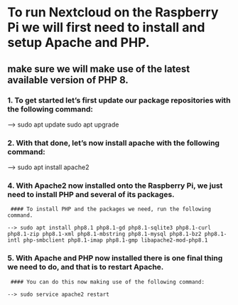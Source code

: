# To run Nextcloud on the Raspberry Pi we will first need to install and setup Apache and PHP.

## make sure we will make use of the latest available version of PHP 8.

### 1. To get started let’s first update our package repositories with the following command:

   --> sudo apt update
       sudo apt upgrade

### 2. With that done, let’s now install apache with the following command:

   --> sudo apt install apache2

### 4. With Apache2 now installed onto the Raspberry Pi, we just need to install PHP and several of its packages.

     #### To install PHP and the packages we need, run the following command.
	
	--> sudo apt install php8.1 php8.1-gd php8.1-sqlite3 php8.1-curl php8.1-zip php8.1-xml php8.1-mbstring php8.1-mysql php8.1-bz2 php8.1-intl php-smbclient php8.1-imap php8.1-gmp libapache2-mod-php8.1

### 5. With Apache and PHP now installed there is one final thing we need to do, and that is to restart Apache.

     #### You can do this now making use of the following command:
	
	--> sudo service apache2 restart
